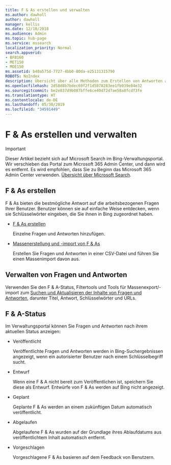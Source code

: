 ```yaml
---
title: F & As erstellen und verwalten
ms.author: dawholl
author: dawholl
manager: kellis
ms.date: 12/18/2018
ms.audience: Admin
ms.topic: hub-page
ms.service: mssearch
localization_priority: Normal
search.appverid:
- BFB160
- MET150
- MOE150
ms.assetid: b40a575d-7727-4bb0-80da-e25131315790
ROBOTS: NoIndex
description: Übersicht über alle Methoden zum Erstellen von Antworten auf häufig gestellte Fragen im Verwaltungsportal von Microsoft Search
ms.openlocfilehash: 2d58d8b7bdec69f2f1d5078283ee1fb939e84e32
ms.sourcegitcommit: be2e837d9b087bffe6ce40d72d7ae58a8fcdf3fe
ms.translationtype: HT
ms.contentlocale: de-DE
ms.lasthandoff: 05/30/2019
ms.locfileid: "34591449"
---
```

# <a name="create-and-manage-qas"></a>F & As erstellen und verwalten

> [!IMPORTANT]
> Dieser Artikel bezieht sich auf Microsoft Search im Bing-Verwaltungsportal. Wir verschieben das Portal zum Microsoft 365 Admin Center, und dann wird es entfernt. Es wird empfohlen, dass Sie zu Beginn das Microsoft 365 Admin Center verwenden. [Übersicht über Microsoft Search](overview-microsoft-search.md).
    
## <a name="create-qas"></a>F & As erstellen

F & As bieten die bestmögliche Antwort auf die arbeitsbezogenen Fragen Ihrer Benutzer. Benutzer können sie auf einfache Weise entdecken, wenn sie Schlüsselwörter eingeben, die Sie ihnen in Bing zugeordnet haben.
  
- [F & As erstellen](create-qas.md)
    
    Einzelne Fragen und Antworten hinzufügen.
    
- [Massenerstellung und -import von F & As](bulk-create-qas.md)
    
    Erstellen Sie Fragen und Antworten in einer CSV-Datei und führen Sie einen Massenimport davon aus.
    
## <a name="manage-qas"></a>Verwalten von Fragen und Antworten

Verwenden Sie den F & A-Status, Filtertools und Tools für Massenexport/-import zum [Suchen und Aktualisieren der Inhalte von Fragen und Antworten](manage-qas.md), darunter Titel, Antwort, Schlüsselwörter und URLs.
  
## <a name="qa-status"></a>F & A-Status

Im Verwaltungsportal können Sie Fragen und Antworten nach ihrem aktuellen Status anzeigen:
  
- Veröffentlicht
    
    Veröffentlichte Fragen und Antworten werden in Bing-Suchergebnissen angezeigt, wenn ein autorisierter Benutzer nach einem Schlüsselbegriff sucht.
    
- Entwurf
    
    Wenn eine F & A nicht bereit zum Veröffentlichen ist, speichern Sie diese als Entwurf. Entwürfe von F & As werden auf Bing nicht angezeigt.
    
- Geplant
    
    Geplante F & As werden an einem zukünftigen Datum automatisch veröffentlicht.
    
- Abgelaufen
    
    Abgelaufene F & As wurden auf der Grundlage ihres Ablaufdatums aus veröffentlichtem Inhalt automatisch entfernt.
    
- Vorgeschlagen
    
    Vorgeschlagene F & As basieren auf dem Feedback von Benutzern.

  

